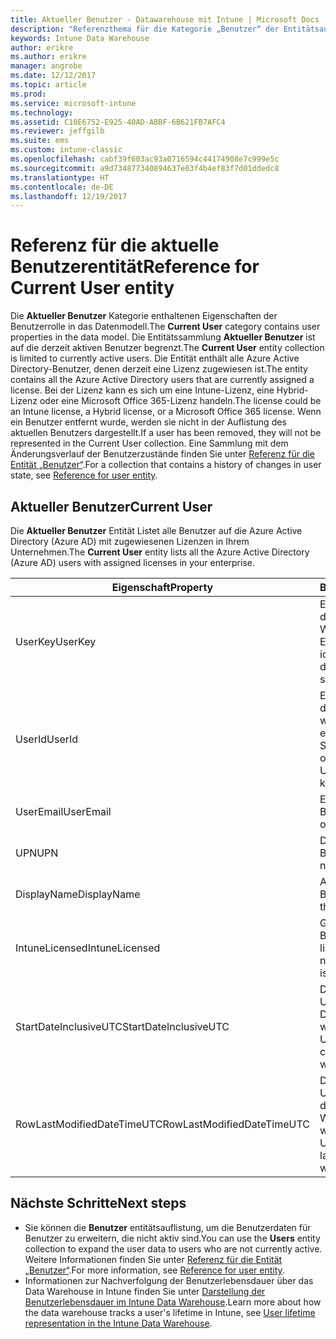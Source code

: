 ```yaml
---
title: Aktueller Benutzer - Datawarehouse mit Intune | Microsoft Docs
description: "Referenzthema für die Kategorie „Benutzer“ der Entitätsauflistungen in der Intune Data Warehouse-API."
keywords: Intune Data Warehouse
author: erikre
ms.author: erikre
manager: angrobe
ms.date: 12/12/2017
ms.topic: article
ms.prod: 
ms.service: microsoft-intune
ms.technology: 
ms.assetid: C10E6752-E925-40AD-ABBF-6B621FB7AFC4
ms.reviewer: jeffgilb
ms.suite: ems
ms.custom: intune-classic
ms.openlocfilehash: cabf39f603ac93a0716594c44174908e7c999e5c
ms.sourcegitcommit: a9d734877340894637e03f4b4ef83f7d01ddedc8
ms.translationtype: HT
ms.contentlocale: de-DE
ms.lasthandoff: 12/19/2017
---
```

# <a name="reference-for-current-user-entity"></a><span data-ttu-id="cca48-104">Referenz für die aktuelle Benutzerentität</span><span class="sxs-lookup"><span data-stu-id="cca48-104">Reference for Current User entity</span></span>

<span data-ttu-id="cca48-105">Die **Aktueller Benutzer** Kategorie enthaltenen Eigenschaften der Benutzerrolle in das Datenmodell.</span><span class="sxs-lookup"><span data-stu-id="cca48-105">The **Current User** category contains user properties in the data model.</span></span> <span data-ttu-id="cca48-106">Die Entitätssammlung **Aktueller Benutzer** ist auf die derzeit aktiven Benutzer begrenzt.</span><span class="sxs-lookup"><span data-stu-id="cca48-106">The **Current User** entity collection is limited to currently active users.</span></span> <span data-ttu-id="cca48-107">Die Entität enthält alle Azure Active Directory-Benutzer, denen derzeit eine Lizenz zugewiesen ist.</span><span class="sxs-lookup"><span data-stu-id="cca48-107">The entity contains all the Azure Active Directory users that are currently assigned a license.</span></span> <span data-ttu-id="cca48-108">Bei der Lizenz kann es sich um eine Intune-Lizenz, eine Hybrid-Lizenz oder eine Microsoft Office 365-Lizenz handeln.</span><span class="sxs-lookup"><span data-stu-id="cca48-108">The license could be an Intune license, a Hybrid license, or a Microsoft Office 365 license.</span></span> <span data-ttu-id="cca48-109">Wenn ein Benutzer entfernt wurde, werden sie nicht in der Auflistung des aktuellen Benutzers dargestellt.</span><span class="sxs-lookup"><span data-stu-id="cca48-109">If a user has been removed, they will not be represented in the Current User collection.</span></span> <span data-ttu-id="cca48-110">Eine Sammlung mit dem Änderungsverlauf der Benutzerzustände finden Sie unter [Referenz für die Entität „Benutzer“](reports-ref-user.md).</span><span class="sxs-lookup"><span data-stu-id="cca48-110">For a collection that contains a history of changes in user state, see [Reference for user entity](reports-ref-user.md).</span></span>


## <a name="current-user"></a><span data-ttu-id="cca48-111">Aktueller Benutzer</span><span class="sxs-lookup"><span data-stu-id="cca48-111">Current User</span></span>

<span data-ttu-id="cca48-112">Die **Aktueller Benutzer** Entität Listet alle Benutzer auf die Azure Active Directory (Azure AD) mit zugewiesenen Lizenzen in Ihrem Unternehmen.</span><span class="sxs-lookup"><span data-stu-id="cca48-112">The **Current User** entity lists all the Azure Active Directory (Azure AD) users with assigned licenses in your enterprise.</span></span>

| <span data-ttu-id="cca48-113">Eigenschaft</span><span class="sxs-lookup"><span data-stu-id="cca48-113">Property</span></span>  | <span data-ttu-id="cca48-114">Beschreibung</span><span class="sxs-lookup"><span data-stu-id="cca48-114">Description</span></span> | <span data-ttu-id="cca48-115">Beispiel</span><span class="sxs-lookup"><span data-stu-id="cca48-115">Example</span></span> |
|---------|------------|--------|
| <span data-ttu-id="cca48-116">UserKey</span><span class="sxs-lookup"><span data-stu-id="cca48-116">UserKey</span></span> |<span data-ttu-id="cca48-117">Eindeutiger Bezeichner des Benutzers im Data Warehouse – Ersatzschlüssel</span><span class="sxs-lookup"><span data-stu-id="cca48-117">Unique identifier of the user in the data warehouse - surrogate key.</span></span> |<span data-ttu-id="cca48-118">123</span><span class="sxs-lookup"><span data-stu-id="cca48-118">123</span></span> |
| <span data-ttu-id="cca48-119">UserId</span><span class="sxs-lookup"><span data-stu-id="cca48-119">UserId</span></span> |<span data-ttu-id="cca48-120">Eindeutiger Bezeichner des Benutzers – Ähnlich wie UserKey, ist jedoch ein natürlicher Schlüssel</span><span class="sxs-lookup"><span data-stu-id="cca48-120">Unique identifier of the user  - similar to UserKey, but is a natural key.</span></span> |<span data-ttu-id="cca48-121">b66bc706-ffff-7437-0340-032819502773</span><span class="sxs-lookup"><span data-stu-id="cca48-121">b66bc706-ffff-7437-0340-032819502773</span></span> |
| <span data-ttu-id="cca48-122">UserEmail</span><span class="sxs-lookup"><span data-stu-id="cca48-122">UserEmail</span></span> |<span data-ttu-id="cca48-123">E-Mail-Adresse des Benutzers</span><span class="sxs-lookup"><span data-stu-id="cca48-123">Email address of the user.</span></span> |John@constoso.com |
| <span data-ttu-id="cca48-124">UPN</span><span class="sxs-lookup"><span data-stu-id="cca48-124">UPN</span></span> | <span data-ttu-id="cca48-125">Der Prinzipalname des Benutzers.</span><span class="sxs-lookup"><span data-stu-id="cca48-125">User principal name of the user.</span></span> | John@constoso.com |
| <span data-ttu-id="cca48-126">DisplayName</span><span class="sxs-lookup"><span data-stu-id="cca48-126">DisplayName</span></span> |<span data-ttu-id="cca48-127">Anzeigename des Benutzers</span><span class="sxs-lookup"><span data-stu-id="cca48-127">Display name of the user.</span></span> |<span data-ttu-id="cca48-128">John</span><span class="sxs-lookup"><span data-stu-id="cca48-128">John</span></span> |
| <span data-ttu-id="cca48-129">IntuneLicensed</span><span class="sxs-lookup"><span data-stu-id="cca48-129">IntuneLicensed</span></span> |<span data-ttu-id="cca48-130">Gibt an, ob dieser Benutzer über Intune lizenziert ist oder nicht.</span><span class="sxs-lookup"><span data-stu-id="cca48-130">Specifies if this user is Intune licensed or not.</span></span> |<span data-ttu-id="cca48-131">Wahr/falsch</span><span class="sxs-lookup"><span data-stu-id="cca48-131">True/False</span></span> |
| <span data-ttu-id="cca48-132">StartDateInclusiveUTC</span><span class="sxs-lookup"><span data-stu-id="cca48-132">StartDateInclusiveUTC</span></span> |<span data-ttu-id="cca48-133">Datum und Uhrzeit in UTC, als der Benutzer im Data Warehouse erstellt wurde</span><span class="sxs-lookup"><span data-stu-id="cca48-133">Date and time in UTC when this user was created in the data warehouse.</span></span> |<span data-ttu-id="cca48-134">23.11.2016 12:00:00 Uhr</span><span class="sxs-lookup"><span data-stu-id="cca48-134">11/23/2016 12:00:00 AM</span></span> |
| <span data-ttu-id="cca48-135">RowLastModifiedDateTimeUTC</span><span class="sxs-lookup"><span data-stu-id="cca48-135">RowLastModifiedDateTimeUTC</span></span> |<span data-ttu-id="cca48-136">Datum und Uhrzeit in UTC, als dieser Benutzer das letzte Mal im Data Warehouse geändert wurde</span><span class="sxs-lookup"><span data-stu-id="cca48-136">Date and time in UTC when this user was last modified in the data warehouse.</span></span> |<span data-ttu-id="cca48-137">23.11.2016 12:00:00 Uhr</span><span class="sxs-lookup"><span data-stu-id="cca48-137">11/23/2016 12:00:00 AM</span></span> |

## <a name="next-steps"></a><span data-ttu-id="cca48-138">Nächste Schritte</span><span class="sxs-lookup"><span data-stu-id="cca48-138">Next steps</span></span>
 - <span data-ttu-id="cca48-139">Sie können die **Benutzer** entitätsauflistung, um die Benutzerdaten für Benutzer zu erweitern, die nicht aktiv sind.</span><span class="sxs-lookup"><span data-stu-id="cca48-139">You can use the **Users** entity collection to expand the user data to users who are not currently active.</span></span> <span data-ttu-id="cca48-140">Weitere Informationen finden Sie unter [Referenz für die Entität „Benutzer“](reports-ref-user.md).</span><span class="sxs-lookup"><span data-stu-id="cca48-140">For more information, see [Reference for user entity](reports-ref-user.md).</span></span>
 - <span data-ttu-id="cca48-141">Informationen zur Nachverfolgung der Benutzerlebensdauer über das Data Warehouse in Intune finden Sie unter [Darstellung der Benutzerlebensdauer im Intune Data Warehouse](reports-ref-user-timeline.md).</span><span class="sxs-lookup"><span data-stu-id="cca48-141">Learn more about how the data warehouse tracks a user's lifetime in Intune, see [User lifetime representation in the Intune Data Warehouse](reports-ref-user-timeline.md).</span></span>
